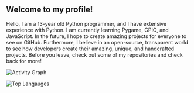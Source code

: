 ## Welcome to my profile!
Hello, I am a 13-year old Python programmer, and I have extensive experience with Python. I am currently learning Pygame, GPIO, and JavaScript. In the future, I hope to create amazing projects for everyone to see on GitHub. Furthermore, I believe in an open-source, transparent world to see how developers create their amazing, unique, and handcrafted projects. Before you leave, check out some of my repositories and check back for more!

![Activity Graph](https://activity-graph.herokuapp.com/graph?username=aarindave&theme=github)

![Top Langauges](https://github-readme-stats.vercel.app/api/top-langs/?username=aarindave&theme=tokyonight)
